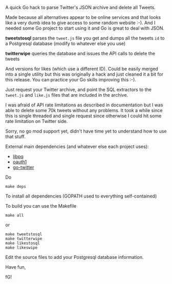 A quick Go hack to parse Twitter's JSON archive and delete all Tweets.

Made because all alternatives appear to be online services and that looks
like a very dumb idea to give access to some random website :-).
And I needed some Go project to start using it and Go is great to deal with
JSON.

**tweetstosql** parses the `tweet.js` file you get and dumps all the tweets
`id` to a Postgresql database (modify to whatever else you use)

**twitterwipe** queries the database and issues the API calls to delete the
tweets

And versions for likes (which use a different ID). Could be easily merged into
a single utility but this was originally a hack and just cleaned it a bit for
this release. You can practice your Go skills improving this :-).

Just request your Twitter archive, and point the SQL extractors to the `tweet.js`
and `like.js` files that are included in the archive.

I was afraid of API rate limitations as described in documentation but I was
able to delete some 70k tweets without any problems. It took a while since
this is single threaded and single request since otherwise I could hit
some rate limitation on Twitter side.

Sorry, no go mod support yet, didn't have time yet to understand how to use
that stuff.

External main dependencies (and whatever else each project uses):
- [libpq](https://github.com/lib/pq)
- [oauth1](https://github.com/dghubble/oauth1)
- [go-twitter](https://github.com/dghubble/go-twitter/twitter)

Do
```
make deps
```
To install all dependencies (GOPATH used to everything self-contained)

To build you can use the Makefile
```
make all
```

or
```
make tweetstosql
make twitterwipe
make likestosql
make likeswipe
```

Edit the source files to add your Postgresql database information.

Have fun,

fG!
